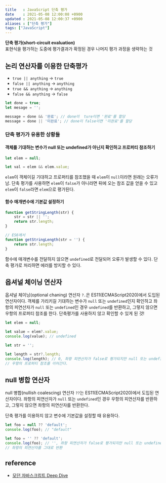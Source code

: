 ```yaml
---
title   : JavaScript 단축 평가 
date    : 2021-05-08 12:00:08 +0900
updated : 2021-05-08 12:00:37 +0900
aliases : ["단축 평가"]
tags: ["JavaScript"]
---
```

**단축 평가(short-circuit evaluation)**  
표현식을 평가하는 도중에 평가결과가 확정된 경우 나머지 평가 과정을 생략하는 것 

## 논리 연산자를 이용한 단축평가 
-  `true || anything` →  `true`   
- `false || anything` →  `anything`
- `true && anything`  →  `anything` 
- `false && anything` →  `false`    

```javascript
let done = true;
let mesage = '';

message = done && '완료'; // done이  ture이면 '완료'를 할당
message = done || '미완료'; // done이 false이면 '미완료'를 할당 
```  

### 단축 평가가 유용한 상황들  
#### 객체를 기대하는 변수가 null 또는 undefined가 아닌지 확인하고 프로퍼티 참조하기  
```javascript
let elem = null; 

let val = elem && elem.value; 
```
`elem`이 객체이길 기대하고 프로퍼티를 참조했을 때 `elem`이 `null`이라면 원래는 오류가 남. 단축 평가를 사용하면 `elem`이 `false`가 아니라면 뒤에 오는 참조 값을 얻을 수 있고 `elem`이 `false`라면 `elem`으로 평가된다.  

#### 함수 매개변수에 기본값 설정하기 
```javascript
function getStringLength(str) {
    str = str || '';
	return str.length; 
}

// ES6에서 
function getStringLength(str = '') {
    return str.length; 
}
```
함수에 매개변수를 전달하지 않으면 `undefined`로 전달되어 오류가 발생할 수 있다. 단축 평가로 처리하면 에러를 방지할 수 있다. 

## 옵셔널 체이닝 연산자   
옵셔널 체이닝(optional chaning) 연산자 `?.`은 ES11(ECMAScript2020)에서 도입된 연산자이다. 
객체를 가리키길 기대하는 변수가 `null` 또는 `undefined`인지 확인하고 좌항의 피연산자가 `null` 또는 `undefined`인 경우 `undefined`를 반환하고, 그렇지 않으면 우항의 프로퍼티 참조를 한다. 단축평가를 사용하지 않고 확인할 수 있게 된 것! 
 
```javascript
let elem = null;

let value = elem?.value; 
console.log(value); // undefined

let str = '';

let length = str?.length; 
console.log(length); // 0, 좌항 피연산자가 false로 평가되지만 null 또는 undefined가 아니기에 
// 우항의 프로퍼티 참조를 이어간다.  
```

## null 병합 연산자 
null 병합(nullish coalescing) 연산자 `??`는 ES11(ECMAScript2020)에서 도입된 연산자이다. 
좌항의 피연산자가 `null` 또는 `undefined`인 경우 우항의 피연산자를 반환하고, 그렇지 않으면 좌항의 피연산자를 반환한다. 

단축 평가를 이용하지 않고 변수에 기본값을 설정할 때 유용하다.  
```javascript
let foo = null ?? 'default';
console.log(foo); // "default"

let foo = '' ?? 'default';
console.log(foo); // '', 좌항 피연산자가 false로 평가되지만 null 또는 undefined가 아니기에 
// 좌항의 피연산자를 그대로 반환 
```

## reference 
- [모던 자바스크립트 Deep Dive](http://www.kyobobook.co.kr/product/detailViewKor.laf?ejkGb=KOR&mallGb=KOR&barcode=9791158392239&orderClick=LEa&Kc=)